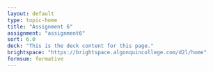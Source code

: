 ```yaml
---
layout: default
type: topic-home
title: "Assignment 6"
assignment: "assignment6"
sort: 6.0
deck: "This is the deck content for this page."
brightspace: "https://brightspace.algonquincollege.com/d2l/home"
formsum: formative
---
```

